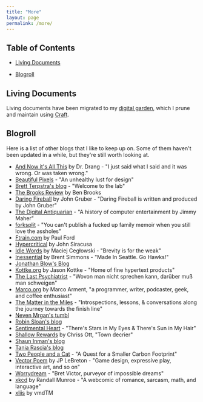```yaml
---
title: "More"
layout: page
permalink: /more/
---
```


## Table of Contents

- [Living Documents](#living-documents)
<!-- - [Experiments](#experiments) -->
<!-- - [Site Archive](#site-archive) -->
- [Blogroll](#blogroll)

## <a name="living-documents">Living Documents</a>

Living documents have been migrated to my [digital garden](https://www.craft.do/s/AmRFK5jI5SrrEg), which I prune and maintain using [Craft](https://www.craft.do).

<!-- ## <a name="experiments">Experiments</a>

`Experiments coming soon` -->

<!-- ## <a name="site-archive">Site Archive</a>

Want to see what my website looked like throughout history? Click the dates below to take a trip through time.

- [2013-03-10](/site-archive/2013-03-10/)
- [2015-08-04](/site-archive/2015-08-04/)
- [2016-08-27](/site-archive/2016-08-27/)
- [2017-12-20](/site-archive/2017-12-20/) -->

## <a name="blogroll">Blogroll</a>

Here is a list of other blogs that I like to keep up on. Some of them haven't been updated in a while, but they're still worth looking at.

- [And Now it's All This](http://leancrew.com/all-this/) by Dr. Drang - "I just said what I said and it was wrong. Or was taken wrong."
- [Beautiful Pixels](https://beautifulpixels.com) - "An unhealthy lust for design"
- [Brett Terpstra's blog](http://brettterpstra.com) - "Welcome to the lab"
- [The Brooks Review](https://brooksreview.net) by Ben Brooks
- [Daring Fireball](https://daringfireball.net) by John Gruber - "Daring Fireball is written and produced by John Gruber"
- [The Digital Antiquarian](https://www.filfre.net) - "A history of computer entertainment by Jimmy Maher"
- [forksplit](http://forksplit.blogspot.com) - "You can't publish a fucked up family memoir when you still love the assholes"
- [Ftrain.com](http://www.ftrain.com) by Paul Ford
- [Hypercritical](http://hypercritical.co) by John Siracusa
- [Idle Words](http://idlewords.com) by Maciej Cegłowski - "Brevity is for the weak"
- [Inessential](http://inessential.com) by Brent Simmons - "Made In Seattle. Go Hawks!"
- [Jonathan Blow's Blog](http://number-none.com/blow/blog/)
- [Kottke.org](https://kottke.org) by Jason Kottke - "Home of fine hypertext products"
- [The Last Psychiatrist](https://thelastpsychiatrist.com) - "Wovon man nicht sprechen kann, darüber muß man schweigen"
- [Marco.org](https://marco.org) by Marco Arment, "a programmer, writer, podcaster, geek, and coffee enthusiast"
- [The Matter in the Miles](http://matterinthemiles.blogspot.com) - "Introspections, lessons, & conversations along the journey towards the finish line"
- [Neven Mrgan's tumbl](http://mrgan.tumblr.com)
- [Robin Sloan's blog](https://www.robinsloan.com/notes/)
- [Sentimental Heart](https://krdugan.wordpress.com) - "There's Stars in My Eyes & There's Sun in My Hair"
- [Shallow Rewards](https://medium.com/@shallowrewards) by Chriss Ott, "Town decrier"
- [Shaun Inman's blog](https://shauninman.com/blog)
- [Tania Rascia's blog](https://www.taniarascia.com)
- [Two People and a Cat](http://twopeopleandacat.com) - "A Quest for a Smaller Carbon Footprint"
- [Vector Poem](http://vectorpoem.com/news/) by JP LeBreton - "Game design, expressive play, interactive art, and so on"
- [Worrydream](http://worrydream.com) - "Bret Victor, purveyor of impossible dreams"
- [xkcd](https://xkcd.com) by Randall Munroe - "A webcomic of romance, sarcasm, math, and language"
- [xliis](https://xliis.com) by vmdTM

